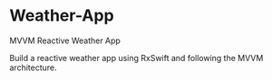 # Weather-App
MVVM Reactive Weather App

Build a reactive weather app using RxSwift and following the MVVM architecture.
